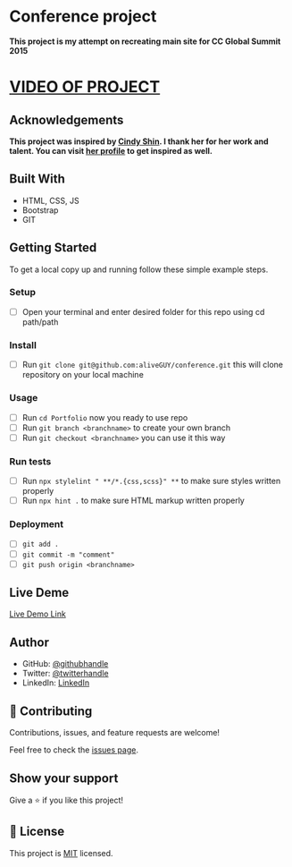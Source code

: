 # Conference project

**This project is my attempt on recreating main site for CC Global Summit 2015**

# [VIDEO OF PROJECT](https://www.loom.com/share/e425f3beaefa410f864eefb99f1f5e69)


## Acknowledgements

**This project was inspired by [Cindy Shin](https://www.behance.net/gallery/29845175/CC-Global-Summit-2015). I thank her for her work and talent. You can visit [her profile](https://www.behance.net/adagio07) to get inspired as well.**



## Built With

- HTML, CSS, JS
- Bootstrap
- GIT

## Getting Started

To get a local copy up and running follow these simple example steps.

### Setup
- [ ] Open your terminal and enter desired folder for this repo using cd path/path

### Install
- [ ] Run `git clone git@github.com:aliveGUY/conference.git` this will clone repository on your local machine

### Usage
- [ ] Run `cd Portfolio` now you ready to use repo
- [ ] Run `git branch <branchname>` to create your own branch
- [ ] Run `git checkout <branchname>` you can use it this way

### Run tests
- [ ] Run `npx stylelint " **/*.{css,scss}" **` to make sure styles written properly
- [ ] Run `npx hint .` to make sure HTML markup written properly

### Deployment
- [ ] `git add .`
- [ ] `git commit -m "comment"`
- [ ] `git push origin <branchname>`

## Live Deme

[Live Demo Link](https://aliveguy.github.io/conference/)

## Author

- GitHub: [@githubhandle](https://github.com/aliveGUY)
- Twitter: [@twitterhandle](https://twitter.com/Sciborskyy)
- LinkedIn: [LinkedIn](https://www.linkedin.com/in/ilya-dubrovin-921a2721b/)

## 🤝 Contributing

Contributions, issues, and feature requests are welcome!

Feel free to check the [issues page](../../issues/).

## Show your support

Give a ⭐️ if you like this project!

## 📝 License

This project is [MIT](./MIT.md) licensed.
